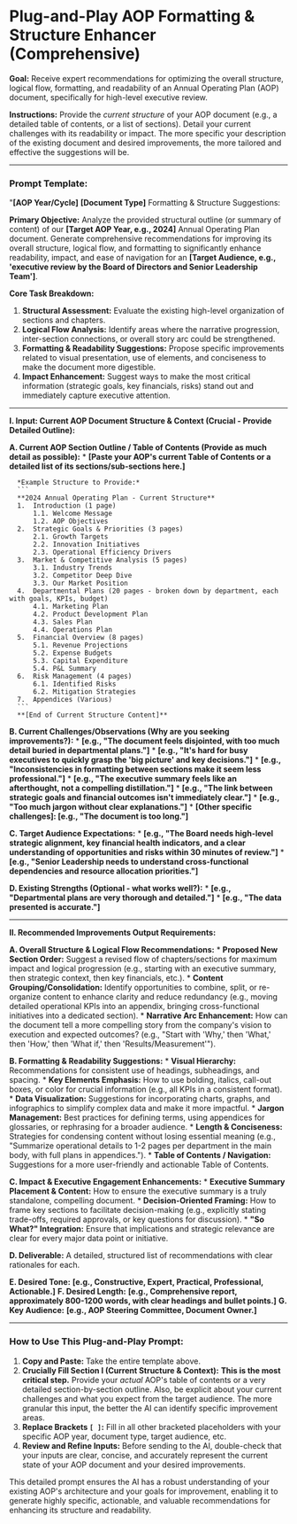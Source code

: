# Plug-and-Play AOP Formatting & Structure Enhancer (Comprehensive)

**Goal:** Receive expert recommendations for optimizing the overall structure, logical flow, formatting, and readability of an Annual Operating Plan (AOP) document, specifically for high-level executive review.

**Instructions:** Provide the *current structure* of your AOP document (e.g., a detailed table of contents, or a list of sections). Detail your current challenges with its readability or impact. The more specific your description of the existing document and desired improvements, the more tailored and effective the suggestions will be.

---

### Prompt Template:

"**[AOP Year/Cycle]** **[Document Type]** Formatting & Structure Suggestions:

**Primary Objective:** Analyze the provided structural outline (or summary of content) of our **[Target AOP Year, e.g., 2024]** Annual Operating Plan document. Generate comprehensive recommendations for improving its overall structure, logical flow, and formatting to significantly enhance readability, impact, and ease of navigation for an **[Target Audience, e.g., 'executive review by the Board of Directors and Senior Leadership Team']**.

**Core Task Breakdown:**
1.  **Structural Assessment:** Evaluate the existing high-level organization of sections and chapters.
2.  **Logical Flow Analysis:** Identify areas where the narrative progression, inter-section connections, or overall story arc could be strengthened.
3.  **Formatting & Readability Suggestions:** Propose specific improvements related to visual presentation, use of elements, and conciseness to make the document more digestible.
4.  **Impact Enhancement:** Suggest ways to make the most critical information (strategic goals, key financials, risks) stand out and immediately capture executive attention.

---

**I. Input: Current AOP Document Structure & Context (Crucial - Provide Detailed Outline):**

   **A. Current AOP Section Outline / Table of Contents (Provide as much detail as possible):**
      *   **[Paste your AOP's current Table of Contents or a detailed list of its sections/sub-sections here.]**

      *Example Structure to Provide:*
      ```
      **2024 Annual Operating Plan - Current Structure**
      1.  Introduction (1 page)
          1.1. Welcome Message
          1.2. AOP Objectives
      2.  Strategic Goals & Priorities (3 pages)
          2.1. Growth Targets
          2.2. Innovation Initiatives
          2.3. Operational Efficiency Drivers
      3.  Market & Competitive Analysis (5 pages)
          3.1. Industry Trends
          3.2. Competitor Deep Dive
          3.3. Our Market Position
      4.  Departmental Plans (20 pages - broken down by department, each with goals, KPIs, budget)
          4.1. Marketing Plan
          4.2. Product Development Plan
          4.3. Sales Plan
          4.4. Operations Plan
      5.  Financial Overview (8 pages)
          5.1. Revenue Projections
          5.2. Expense Budgets
          5.3. Capital Expenditure
          5.4. P&L Summary
      6.  Risk Management (4 pages)
          6.1. Identified Risks
          6.2. Mitigation Strategies
      7.  Appendices (Various)
      ```
      **[End of Current Structure Content]**

   **B. Current Challenges/Observations (Why are you seeking improvements?):**
      *   **[e.g., "The document feels disjointed, with too much detail buried in departmental plans."]**
      *   **[e.g., "It's hard for busy executives to quickly grasp the 'big picture' and key decisions."]**
      *   **[e.g., "Inconsistencies in formatting between sections make it seem less professional."]**
      *   **[e.g., "The executive summary feels like an afterthought, not a compelling distillation."]**
      *   **[e.g., "The link between strategic goals and financial outcomes isn't immediately clear."]**
      *   **[e.g., "Too much jargon without clear explanations."]**
      *   **[Other specific challenges]: [e.g., "The document is too long."]**

   **C. Target Audience Expectations:**
      *   **[e.g., "The Board needs high-level strategic alignment, key financial health indicators, and a clear understanding of opportunities and risks within 30 minutes of review."]**
      *   **[e.g., "Senior Leadership needs to understand cross-functional dependencies and resource allocation priorities."]**

   **D. Existing Strengths (Optional - what works well?):**
      *   **[e.g., "Departmental plans are very thorough and detailed."]**
      *   **[e.g., "The data presented is accurate."]**

---

**II. Recommended Improvements Output Requirements:**

   **A. Overall Structure & Logical Flow Recommendations:**
      *   **Proposed New Section Order:** Suggest a revised flow of chapters/sections for maximum impact and logical progression (e.g., starting with an executive summary, then strategic context, then key financials, etc.).
      *   **Content Grouping/Consolidation:** Identify opportunities to combine, split, or re-organize content to enhance clarity and reduce redundancy (e.g., moving detailed operational KPIs into an appendix, bringing cross-functional initiatives into a dedicated section).
      *   **Narrative Arc Enhancement:** How can the document tell a more compelling story from the company's vision to execution and expected outcomes? (e.g., "Start with 'Why,' then 'What,' then 'How,' then 'What if,' then 'Results/Measurement'").

   **B. Formatting & Readability Suggestions:**
      *   **Visual Hierarchy:** Recommendations for consistent use of headings, subheadings, and spacing.
      *   **Key Elements Emphasis:** How to use bolding, italics, call-out boxes, or color for crucial information (e.g., all KPIs in a consistent format).
      *   **Data Visualization:** Suggestions for incorporating charts, graphs, and infographics to simplify complex data and make it more impactful.
      *   **Jargon Management:** Best practices for defining terms, using appendices for glossaries, or rephrasing for a broader audience.
      *   **Length & Conciseness:** Strategies for condensing content without losing essential meaning (e.g., "Summarize operational details to 1-2 pages per department in the main body, with full plans in appendices.").
      *   **Table of Contents / Navigation:** Suggestions for a more user-friendly and actionable Table of Contents.

   **C. Impact & Executive Engagement Enhancements:**
      *   **Executive Summary Placement & Content:** How to ensure the executive summary is a truly standalone, compelling document.
      *   **Decision-Oriented Framing:** How to frame key sections to facilitate decision-making (e.g., explicitly stating trade-offs, required approvals, or key questions for discussion).
      *   **"So What?" Integration:** Ensure that implications and strategic relevance are clear for every major data point or initiative.

   **D. Deliverable:** A detailed, structured list of recommendations with clear rationales for each.

   **E. Desired Tone:** **[e.g., Constructive, Expert, Practical, Professional, Actionable.]**
   **F. Desired Length:** **[e.g., Comprehensive report, approximately 800-1200 words, with clear headings and bullet points.]**
   **G. Key Audience:** **[e.g., AOP Steering Committee, Document Owner.]**

---

### How to Use This Plug-and-Play Prompt:

1.  **Copy and Paste:** Take the entire template above.
2.  **Crucially Fill Section I (Current Structure & Context):** **This is the most critical step.** Provide your *actual* AOP's table of contents or a very detailed section-by-section outline. Also, be explicit about your current challenges and what you expect from the target audience. The more granular this input, the better the AI can identify specific improvement areas.
3.  **Replace Brackets `[ ]`:** Fill in all other bracketed placeholders with your specific AOP year, document type, target audience, etc.
4.  **Review and Refine Inputs:** Before sending to the AI, double-check that your inputs are clear, concise, and accurately represent the current state of your AOP document and your desired improvements.

This detailed prompt ensures the AI has a robust understanding of your existing AOP's architecture and your goals for improvement, enabling it to generate highly specific, actionable, and valuable recommendations for enhancing its structure and readability.
